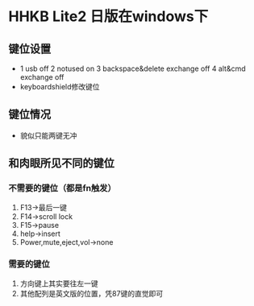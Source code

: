 # HHKB Lite2 日版在windows下
## 键位设置
* 1 usb off 2 notused on 3 backspace&delete exchange off 4 alt&cmd exchange off
* keyboardshield修改键位


## 键位情况
* 貌似只能两键无冲

## 和肉眼所见不同的键位
### 不需要的键位（都是fn触发）
1. F13->最后一键
2. F14->scroll lock
3. F15->pause
4. help->insert
5. Power,mute,eject,vol->none

### 需要的键位
1. 方向键上其实要往左一键
2. 其他配列是英文版的位置，凭87键的直觉即可
